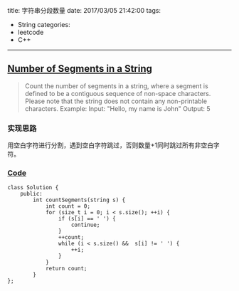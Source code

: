 title: 字符串分段数量
date: 2017/03/05 21:42:00
tags:
- String
categories:
- leetcode
- C++

---
## [Number of Segments in a String](https://leetcode.com/problems/number-of-segments-in-a-string/)
> Count the number of segments in a string, where a segment is defined to be a contiguous sequence of non-space characters.
> Please note that the string does not contain any non-printable characters.
> Example:
> Input: "Hello, my name is John"
> Output: 5

### 实现思路
用空白字符进行分割，遇到空白字符跳过，否则数量+1同时跳过所有非空白字符。

### [Code](https://github.com/Finalcheat/leetcode/blob/master/src/Number-of-Segments-in-a-String.cpp)
```
class Solution {
    public:
        int countSegments(string s) {
            int count = 0;
            for (size_t i = 0; i < s.size(); ++i) {
                if (s[i] == ' ') {
                    continue;
                }
                ++count;
                while (i < s.size() &&  s[i] != ' ') {
                    ++i;
                }
            }
            return count;
        }
};
```
